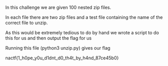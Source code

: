 In this challenge we are given 100 nested zip files.

In each file there are two zip files and a test file containing the name of the correct file to unzip.

As this would be extremely tedious to do by hand we wrote a script to do this for us and then output the flag for us

Running this file (python3 unzip.py) gives our flag

nactf{1_h0pe_y0u_d1dnt_d0_th4t_by_h4nd_87ce45b0}
